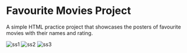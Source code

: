 # Favourite Movies Project
A simple HTML practice project that showcases the posters of favourite movies with their names and rating.

![ss1](https://github.com/user-attachments/assets/520dd76f-1d4e-45c2-8be7-0486f7d10af1)
![ss2](https://github.com/user-attachments/assets/ea3344c7-e601-4b75-8dae-d9107d294726)
![ss3](https://github.com/user-attachments/assets/96a6a5a7-58f7-4298-b9cc-20d8654d52ef)
